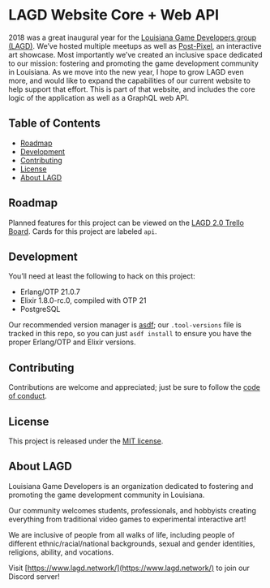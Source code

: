 # LAGD Website Core + Web API

2018 was a great inaugural year for the [Louisiana Game Developers group
(LAGD)](https://www.lagd.network/). We’ve hosted multiple meetups as well as
[Post-Pixel](https://www.post-pixel.com/), an interactive art showcase. Most
importantly we’ve created an inclusive space dedicated to our mission: fostering
and promoting the game development community in Louisiana. As we move into the
new year, I hope to grow LAGD even more, and would like to expand the
capabilities of our current website to help support that effort. This is part of
that website, and includes the core logic of the application as well as a
GraphQL web API.

## Table of Contents

- [Roadmap](#roadmap)
- [Development](#develop)
- [Contributing](#contributing)
- [License](#license)
- [About LAGD](#about-lagd)

## Roadmap

Planned features for this project can be viewed on the [LAGD 2.0 Trello
Board](https://trello.com/b/FbUrOlR3/lagd-20). Cards for this project are
labeled `api`.

## Development

You’ll need at least the following to hack on this project:

- Erlang/OTP 21.0.7
- Elixir 1.8.0-rc.0, compiled with OTP 21
- PostgreSQL

Our recommended version manager is [asdf](https://github.com/asdf-vm/asdf); our
`.tool-versions` file is tracked in this repo, so you can just `asdf install` to
ensure you have the proper Erlang/OTP and Elixir versions.

## Contributing

Contributions are welcome and appreciated; just be sure to follow the [code of
conduct](https://github.com/ngscheurich/lagd-api/blob/master/CODE_OF_CONDUCT.md).

## License

This project is released under the [MIT
license](https://github.com/ngscheurich/lagd-api/blob/master/LICENSE).

## About LAGD

Louisiana Game Developers is an organization dedicated to fostering and
promoting the game development community in Louisiana.

Our community welcomes students, professionals, and hobbyists creating
everything from traditional video games to experimental interactive art!

We are inclusive of people from all walks of life, including people of different
ethnic/racial/national backgrounds, sexual and gender identities, religions,
ability, and vocations.

Visit [https://www.lagd.network/](https://www.lagd.network/) to join our Discord
server!
